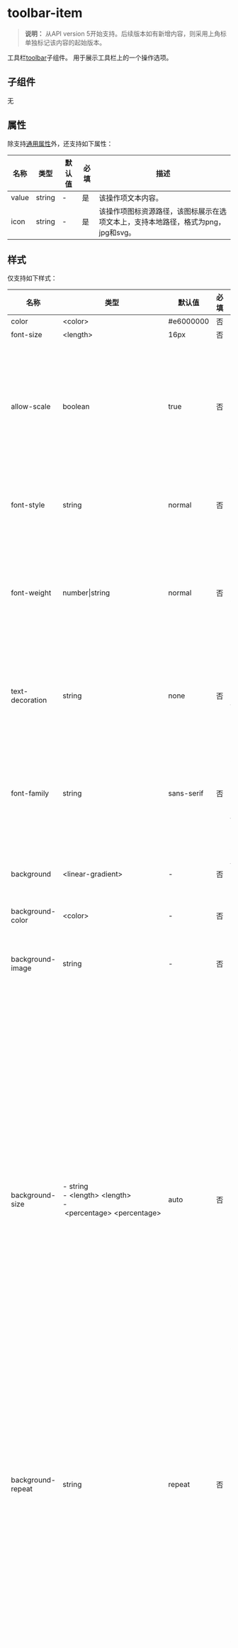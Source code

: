 # toolbar-item
<!--Kit: ArkUI-->
<!--Subsystem: ArkUI-->
<!--Owner: @mayaolll-->
<!--SE: @jiangdayuan-->
<!--TSE: @lxl007-->

>  **说明：**
>  从API version 5开始支持。后续版本如有新增内容，则采用上角标单独标记该内容的起始版本。

工具栏[toolbar](js-components-basic-toolbar.md)子组件。 用于展示工具栏上的一个操作选项。 


## 子组件

无


## 属性

除支持[通用属性](js-components-common-attributes.md)外，还支持如下属性：

| 名称    | 类型     | 默认值  | 必填   | 描述                                       |
| ----- | ------ | ---- | ---- | ---------------------------------------- |
| value | string | -    | 是    | 该操作项文本内容。                                |
| icon  | string | -    | 是    | 该操作项图标资源路径，该图标展示在选项文本上，支持本地路径，格式为png，jpg和svg。 |


## 样式

仅支持如下样式：

| 名称                  | 类型                                       | 默认值          | 必填   | 描述                                       |
| ------------------- | ---------------------------------------- | ------------ | ---- | ---------------------------------------- |
| color               | &lt;color&gt;                            | \#e6000000   | 否    | 文本颜色。                                    |
| font-size           | &lt;length&gt;                           | 16px         | 否    | 文本大小。                                    |
| allow-scale         | boolean                                  | true         | 否    | 文本尺寸是否跟随系统设置字体缩放尺寸进行放大缩小，可选值为：<br/> -&nbsp;true：&nbsp;文本尺寸跟随系统设置字体缩放尺寸进行放大缩小；<br/>- &nbsp;false：&nbsp;文本尺寸不跟随系统设置字体缩放尺寸进行放大缩小。                 |
| font-style          | string                                   | normal       | 否    | 文本字体样式，可选值为：<br/> -&nbsp;normal:&nbsp;标准的字体样式；<br/>- &nbsp;italic:&nbsp;斜体的字体样式。 |
| font-weight         | number\|string                           | normal       | 否    | 文本字体粗细，number类型取值[100,&nbsp;900]的整数（被100整除），默认为400，取值越大，字体越粗。string类型取值为：lighter、normal、bold、bolder。 |
| text-decoration     | string                                   | none         | 否    | 文本修饰，可选值为：<br/>- underline:&nbsp;文本下划线修饰；<br/>- &nbsp;line-through:&nbsp;穿过文本的修饰线；<br/>- &nbsp;none:&nbsp;标准文本。 |
| font-family         | string                                   | sans-serif   | 否    | 字体列表，用逗号分隔，每个字体用字体名或者字体族名设置。列表中第一个系统中存在的或者通过[自定义字体](js-components-common-customizing-font.md)指定的字体，会被选中作为文本的字体。 |
| background          | &lt;linear-gradient&gt;                  | -            | 否    | 仅支持设置[渐变样式](js-components-common-gradient.md)，与background-color、background-image不兼容。 |
| background-color    | &lt;color&gt;                            | -            | 否    | 设置背景颜色。                                  |
| background-image    | string                                   | -            | 否    | 设置背景图片。与background-color、background不兼容；支持网络图片资源和本地图片资源地址。 |
| background-size     | -&nbsp;string<br/>-&nbsp;&lt;length&gt;&nbsp;&lt;length&gt;<br/>-&nbsp;&lt;percentage&gt;&nbsp;&lt;percentage&gt; | auto         | 否    | 设置背景图片的大小。<br/>-&nbsp;string可选值：<br/>&nbsp;&nbsp;-&nbsp;contain：把图像扩展至最大尺寸，以使其高度和宽度完全适用内容区域。<br/>&nbsp;&nbsp;-&nbsp;cover：把背景图像扩展至足够大，以使背景图像完全覆盖背景区域；背景图像的某些部分也许无法显示在背景定位区域中。<br/>&nbsp;&nbsp;-&nbsp;auto：保持原图的比例不变。<br/>-&nbsp;length参数方式：<br/>&nbsp;&nbsp;设置背景图像的高度和宽度。第一个值设置宽度，第二个值设置高度。如果只设置一个值，则第二个值会被设置为&nbsp;"auto"。<br/>-&nbsp;百分比参数方式：<br/>以父元素的百分比来设置背景图像的宽度和高度。第一个值设置宽度，第二个值设置高度。如果只设置一个值，则第二个值会被设置为&nbsp;"auto"。 |
| background-repeat   | string                                   | repeat       | 否    | 针对重复背景图片的样式进行设置，背景图片默认在水平和垂直方向上重复。<br/>-&nbsp;repeat：在水平轴和竖直轴上同时重复绘制图片。<br/>-&nbsp;repeat-x：只在水平轴上重复绘制图片。<br/>-&nbsp;repeat-y：只在竖直轴上重复绘制图片。<br/>-&nbsp;no-repeat：不会重复绘制图片。 |
| background-position | -&nbsp;string&nbsp;string<br/>-&nbsp;&lt;length&gt;&nbsp;&lt;length&gt;<br/>-&nbsp;&lt;percentage&gt;&nbsp;&lt;percentage&gt; | 0px&nbsp;0px | 否    | 设置背景图片位置。<br>- 关键词方式：如果仅规定了一个关键词，那么第二个值为"center"。两个值分别定义水平方向位置和竖直方向位置。<br/>&nbsp;&nbsp;-&nbsp;left：水平方向上最左侧。<br/>&nbsp;&nbsp;-&nbsp;right：水平方向上最右侧。<br/>&nbsp;&nbsp;-&nbsp;top：竖直方向上最顶部。<br/>&nbsp;&nbsp;-&nbsp;bottom：竖直方向上最底部。<br/>&nbsp;&nbsp;-&nbsp;center：水平方向或竖直方向上中间位置。<br/>-&nbsp;length值参数方式：第一个值是水平位置，第二个值是垂直位置。&nbsp;左上角是&nbsp;0&nbsp;0。单位是像素&nbsp;(0px&nbsp;0px)。如果仅规定了一个值，另外一个值将是50%。<br/>-&nbsp;百分比参数方式：第一个值是水平位置，第二个值是垂直位置。左上角是&nbsp;0%&nbsp;0%。右下角是&nbsp;100%&nbsp;100%。如果仅规定了一个值，另外一个值为50%。<br/>-&nbsp;可以混合使用&lt;percentage&gt;和&lt;length&gt;。 |
| opacity             | number                                   | 1            | 否    | 元素的透明度，取值范围为0到1，1表示为不透明，0表示为完全透明。        |
| display             | string                                   | flex         | 否    | 确定一个元素所产生的框的类型，可选值为：<br/>-&nbsp;flex：弹性布局。<br/>-&nbsp;none：不渲染此元素。 |
| visibility          | string                                   | visible      | 否    | 是否显示元素所产生的框。不可见的框会占用布局（将'display'属性设置为'none'来完全去除框），可选值为：<br/>-&nbsp;visible：元素正常显示。<br/>-&nbsp;hidden：隐藏元素，但是其他元素的布局不改变，相当于此元素变成透明。<br/>visibility和display样式都设置时，仅display生效。 |


## 事件

支持[通用事件](js-components-common-events.md)。


## 方法

不支持。


## 示例

```html
<!-- xxx.hml -->
<toolbar style="position: fixed; bottom: 0px;">
    <toolbar-item icon="common/Icon/location.png" value='Option 1'></toolbar-item>
    <toolbar-item icon="common/Icon/heart.png" value='Option 2'></toolbar-item>
    <toolbar-item icon="common/Icon/diamond.png" value='Option 3'></toolbar-item>
    <toolbar-item icon="common/Icon/heart.png" value='Option 4'></toolbar-item>
    <toolbar-item icon="common/Icon/heart.png" value='Option 5'></toolbar-item>
    <toolbar-item icon="common/Icon/heart.png" value='Option 6'></toolbar-item>
</toolbar>
```

![zh-cn_image_0000001127285072](figures/zh-cn_image_0000001127285072.jpg)
